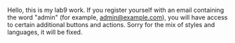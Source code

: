 Hello, this is my lab9 work. If you register yourself with an email containing the word "admin" (for example, admin@example.com), you will have access to certain additional buttons and actions. Sorry for the mix of styles and languages, it will be fixed.